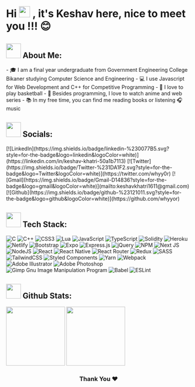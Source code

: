 # Hi <img src="https://media.giphy.com/media/hvRJCLFzcasrR4ia7z/giphy.gif" width="30px"> , it's Keshav here, nice to meet you !!! 😊


<h2><img src="https://media.giphy.com/media/mSq2Y8nouLVhQY720g/giphy.gif" width="40" top="40">  About Me:</h2>
- 🎓 I am a final year undergraduate from Government Engineering College Bikaner studying Computer Science and Engineering
- 💻 I use Javascript for Web Development and C++ for Competitive Programming
- 🏀 I love to play basketball
- 🍿 Besides programming, I love to watch anime and web series
- 📚 In my free time, you can find me reading books or listening 🎧 music 


<h2><img src="https://media.giphy.com/media/kmUvauX8TMWg0OsqKW/giphy_s.gif" width="40">  Socials:</h2>
[![LinkedIn](https://img.shields.io/badge/linkedin-%230077B5.svg?style=for-the-badge&logo=linkedin&logoColor=white)](https://linkedin.com/in/keshav-khatri-50a1b7113)
[![Twitter](https://img.shields.io/badge/Twitter-%231DA1F2.svg?style=for-the-badge&logo=Twitter&logoColor=white)](https://twitter.com/whyy0r) 
[![Gmail](https://img.shields.io/badge/Gmail-D14836?style=for-the-badge&logo=gmail&logoColor=white)](mailto:keshavkhatri1611@gmail.com)
[![Github](https://img.shields.io/badge/github-%23121011.svg?style=for-the-badge&logo=github&logoColor=white)](https://github.com/whyyor)


<h2><img src="https://media.giphy.com/media/ZEUODEtQiUZWGg6IHR/giphy.gif" width="40">  Tech Stack:</h2>

![C](https://img.shields.io/badge/c-%2300599C.svg?style=plastic&logo=c&logoColor=white) ![C++](https://img.shields.io/badge/c++-%2300599C.svg?style=plastic&logo=c%2B%2B&logoColor=white) ![CSS3](https://img.shields.io/badge/css3-%231572B6.svg?style=plastic&logo=css3&logoColor=white) ![Lua](https://img.shields.io/badge/lua-%232C2D72.svg?style=plastic&logo=lua&logoColor=white) ![JavaScript](https://img.shields.io/badge/javascript-%23323330.svg?style=plastic&logo=javascript&logoColor=%23F7DF1E) ![TypeScript](https://img.shields.io/badge/typescript-%23007ACC.svg?style=plastic&logo=typescript&logoColor=white) ![Solidity](https://img.shields.io/badge/Solidity-%23363636.svg?style=plastic&logo=solidity&logoColor=white) ![Heroku](https://img.shields.io/badge/heroku-%23430098.svg?style=plastic&logo=heroku&logoColor=white) ![Netlify](https://img.shields.io/badge/netlify-%23000000.svg?style=plastic&logo=netlify&logoColor=#00C7B7) ![Bootstrap](https://img.shields.io/badge/bootstrap-%23563D7C.svg?style=plastic&logo=bootstrap&logoColor=white) ![Expo](https://img.shields.io/badge/expo-1C1E24?style=plastic&logo=expo&logoColor=#D04A37) ![Express.js](https://img.shields.io/badge/express.js-%23404d59.svg?style=plastic&logo=express&logoColor=%2361DAFB) ![jQuery](https://img.shields.io/badge/jquery-%230769AD.svg?style=plastic&logo=jquery&logoColor=white) ![NPM](https://img.shields.io/badge/NPM-%23000000.svg?style=plastic&logo=npm&logoColor=white) ![Next JS](https://img.shields.io/badge/Next-black?style=plastic&logo=next.js&logoColor=white) ![NodeJS](https://img.shields.io/badge/node.js-6DA55F?style=plastic&logo=node.js&logoColor=white) ![React](https://img.shields.io/badge/react-%2320232a.svg?style=plastic&logo=react&logoColor=%2361DAFB) ![React Native](https://img.shields.io/badge/react_native-%2320232a.svg?style=plastic&logo=react&logoColor=%2361DAFB) ![React Router](https://img.shields.io/badge/React_Router-CA4245?style=plastic&logo=react-router&logoColor=white) ![Redux](https://img.shields.io/badge/redux-%23593d88.svg?style=plastic&logo=redux&logoColor=white) ![SASS](https://img.shields.io/badge/SASS-hotpink.svg?style=plastic&logo=SASS&logoColor=white) ![TailwindCSS](https://img.shields.io/badge/tailwindcss-%2338B2AC.svg?style=plastic&logo=tailwind-css&logoColor=white) ![Styled Components](https://img.shields.io/badge/styled--components-DB7093?style=plastic&logo=styled-components&logoColor=white) ![Yarn](https://img.shields.io/badge/yarn-%232C8EBB.svg?style=plastic&logo=yarn&logoColor=white) ![Webpack](https://img.shields.io/badge/webpack-%238DD6F9.svg?style=plastic&logo=webpack&logoColor=black) ![Adobe Illustrator](https://img.shields.io/badge/adobeillustrator-%23FF9A00.svg?style=plastic&logo=adobeillustrator&logoColor=white) ![Adobe Photoshop](https://img.shields.io/badge/adobephotoshop-%2331A8FF.svg?style=plastic&logo=adobephotoshop&logoColor=white) ![Gimp Gnu Image Manipulation Program](https://img.shields.io/badge/Gimp-657D8B?style=plastic&logo=gimp&logoColor=FFFFFF) ![Babel](https://img.shields.io/badge/Babel-F9DC3e?style=plastic&logo=babel&logoColor=black) ![ESLint](https://img.shields.io/badge/ESLint-4B3263?style=plastic&logo=eslint&logoColor=white)



<h2><img src="https://media.giphy.com/media/WUlplcMpOCEmTGBtBW/giphy.gif" width="40">  Github Stats:</h2>

 <p align="start">
    <img
         height="160em"
        src="https://github-readme-stats-sigma-five.vercel.app/api?username=whyyor&show_icons=true&theme=dark"
      />
 <img 
      height="160em"
      src="https://github-readme-stats.vercel.app/api/top-langs/?username=whyyor&layout=compact&theme=dark"
      />
 </p>
 

<h3 align="center">Thank You ❤️</h3>
